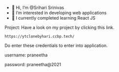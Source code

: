 - 👋 Hi, I’m @Srihari Srinivas
- 👀 I’m interested in developing web applications
- 🌱 I currently completed learning React JS

Project:
    Have a look on my project by clicking this link.
    
    https://ytclonebyhari.ccbp.tech/

Do enter these credentials to enter into application.

username: 
praneetha
    
    
password: praneetha@2021
